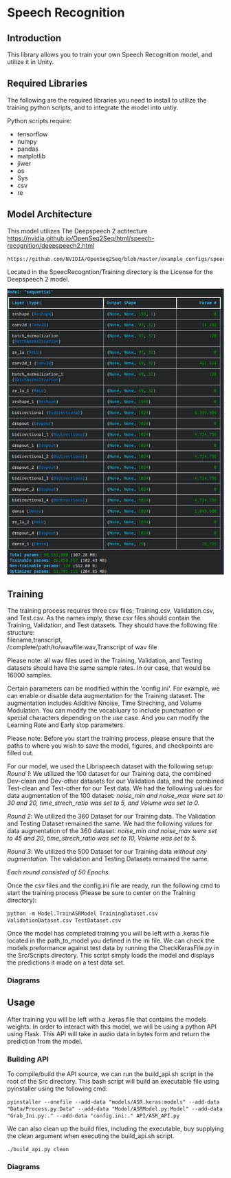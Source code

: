 # Speech Recognition
## Introduction
This library allows you to train your own Speech Recognition model, and utilize it in Unity.

## Required Libraries
The following are the required libraries you need to install to utilize the training python scripts, and to integrate the model into untiy.

Python scripts require:
<ul>
    <li>tensorflow</li>
    <li>numpy</li>
    <li>pandas</li>
    <li>matplotlib</li>
    <li>jiwer</li>
    <li>os</li>
    <li>Sys</li>
    <li>csv</li>
    <li>re</li>
</ul>

## Model Architecture
This model utilizes The Deepspeech 2 actitecture
    https://nvidia.github.io/OpenSeq2Seq/html/speech-recognition/deepspeech2.html
    
    https://github.com/NVIDIA/OpenSeq2Seq/blob/master/example_configs/speech2text/ds2_small_1gpu.py

Located in the SpeecRecogntion/Training directory is the License for the Deepspeech 2 model.

![Model Architecture](Diagrams/ModelArchitecture.png)

## Training
The training process requires three csv files; Training.csv, Validation.csv, and Test.csv. As the names imply, these csv 
files should contain the Training, Validation, and Test datasets. They should have the following file structure:<br>
    filename,transcript,<br>
    /complete/path/to/wav/file.wav,Transcript of wav file<br>

Please note: all wav files used in the Training, Validation, and Testing datasets should have the same sample rates. In
our case, that would be 16000 samples.

Certain parameters can be modified within the 'config.ini'. For example, we can enable or disable data augmentation for 
the Training dataset. The augmentation includes Additive Nnoise, Time Streching, and Volume Modulation. You can modify the
vocabluary to include punctuation or special characters depending on the use case. And you can modify the Learning Rate and
Early stop parameters.

Please note: Before you start the training process, please ensure that the paths to where you wish to save the model, 
figures, and checkpoints are filled out.

For our model, we used the Librispeech dataset with the following setup:
*Round 1*: We utilized the 100 dataset for our Training data, the combined Dev-clean and Dev-other datasets for our 
Validation data, and the combined Test-clean and Test-other for our Test data. We had the following values for data 
augmentation of the 100 dataset: *noise_min and noise_max were set to 30 and 20, time_strech_ratio was set to 5, and 
Volume was set to 0.*

*Round 2*: We utilized the 360 Dataset for our Training data. The Validation and Testing Dataset remained the same. We had 
the following values for data augmentation of the 360 dataset: *noise_min and noise_max were set to 45 and 20, 
time_strech_ratio was set to 10, Volume was set to 5.*

*Round 3*: We utilized the 500 Dataset for our Training data *without any augmentation.* The validation and Testing Datasets 
remained the same.

*Each round consisted of 50 Epochs.*

Once the csv files and the config.ini file are ready, run the following cmd to start the training process (Please be sure
to center on the Training directory):

    python -m Model.TrainASRModel TrainingDataset.csv ValidationDataset.csv TestDataset.csv

Once the model has completed training you will be left with a .keras file located in the path_to_model you defined in the ini file. We can check the models preformance against test data by running the CheckKerasFile.py in the Src/Scripts directory. This script simply loads the model and displays the predictions it made on a test data set.    

### Diagrams

## Usage
After training you will be left with a .keras file that contains the models weights. In order to interact with this model, we will be using a python API using Flask. This API will take in audio data in bytes form and return the prediction from the model.

### Building API
To compile/build the API source, we can run the build_api.sh script in the root of the Src directory. This bash script will build an executable file using pyinstaller using the following cmd:

    pyinstaller --onefile --add-data "models/ASR.keras:models" --add-data "Data/Process.py:Data" --add-data "Model/ASRModel.py:Model" --add-data "Grab_Ini.py:." --add-data "config.ini:." API/ASR_API.py

We can also clean up the build files, including the executable, buy supplying the clean argument when executing the build_api.sh script.

    ./build_api.py clean

### Diagrams

